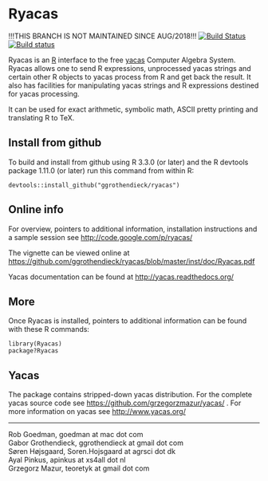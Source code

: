# Ryacas #

!!!THIS BRANCH IS NOT MAINTAINED SINCE AUG/2018!!!
[![Build Status](https://travis-ci.org/grzegorzmazur/ryacas.svg?branch=master)](https://travis-ci.org/grzegorzmazur/ryacas)
[![Build status](https://ci.appveyor.com/api/projects/status/60sjx4sxf032kdcg?svg=true)](https://ci.appveyor.com/project/grzegorzmazur/ryacas)

Ryacas is an [R](https://www.r-project.org/) interface to
the free [yacas](http://www.yacas.org) Computer Algebra
System.  Ryacas allows one to send R expressions,
unprocessed yacas strings and certain other R objects to
yacas process from R and get back the result. It also has
facilities for manipulating yacas strings and R expressions
destined for yacas processing.

It can be used for exact arithmetic, symbolic math, ASCII
pretty printing and translating R to TeX. 

## Install from github ##

To build and install from github using R 3.3.0 (or later) and the R devtools package 1.11.0 (or later) run this command from within R:

    devtools::install_github("ggrothendieck/ryacas")

## Online info ##
For overview, pointers to additional information, installation
instructions and a sample session see http://code.google.com/p/ryacas/

The vignette can be viewed online at https://github.com/ggrothendieck/ryacas/blob/master/inst/doc/Ryacas.pdf

Yacas documentation can be found at http://yacas.readthedocs.org/

## More ##
Once Ryacas is installed, pointers to additional information
can be found with these R commands:

    library(Ryacas)
    package?Ryacas


## Yacas ##

The package contains stripped-down yacas distribution. For the complete yacas source code see https://github.com/grzegorzmazur/yacas/ . For more information on yacas see http://www.yacas.org/

---

Rob Goedman, goedman at mac dot com  
Gabor Grothendieck, ggrothendieck at gmail dot com  
Søren Højsgaard, Soren.Hojsgaard at agrsci dot dk  
Ayal Pinkus, apinkus at xs4all dot nl  
Grzegorz Mazur, teoretyk at gmail dot com  

